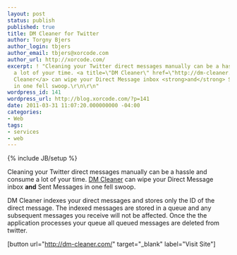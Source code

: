 ```yaml
---
layout: post
status: publish
published: true
title: DM Cleaner for Twitter
author: Torgny Bjers
author_login: tbjers
author_email: tbjers@xorcode.com
author_url: http://xorcode.com/
excerpt: ! "Cleaning your Twitter direct messages manually can be a hassle and consume
  a lot of your time. <a title=\"DM Cleaner\" href=\"http://dm-cleaner.com/\" target=\"_blank\">DM
  Cleaner</a> can wipe your Direct Message inbox <strong>and</strong> Sent Messages
  in one fell swoop.\r\n\r\n"
wordpress_id: 141
wordpress_url: http://blog.xorcode.com/?p=141
date: 2011-03-31 11:07:20.000000000 -04:00
categories:
- Web
tags:
- services
- web
---
```


{% include JB/setup %}

Cleaning your Twitter direct messages manually can be a hassle and consume a lot of your time. <a title="DM Cleaner" href="http://dm-cleaner.com/" target="_blank">DM Cleaner</a> can wipe your Direct Message inbox <strong>and</strong> Sent Messages in one fell swoop.

<a id="more"></a><a id="more-141"></a>DM Cleaner indexes your direct messages and stores only the ID of the direct message. The indexed messages are stored in a queue and any subsequent messages you receive will not be affected. Once the the application processes your queue all queued messages are deleted from twitter.

[button url="http://dm-cleaner.com/" target="_blank" label="Visit Site"]
